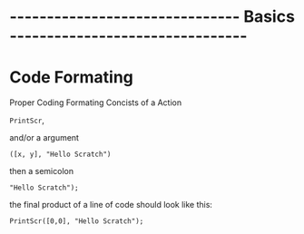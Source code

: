 # ------------------------------- Basics --------------------------------
                              
                             
  # **Code Formating**
Proper Coding Formating Concists of a Action 

```PrintScr```, 

and/or a argument 

```([x, y], "Hello Scratch")```

then a semicolon

```"Hello Scratch");```

the final product of a line of code should look like this:

```PrintScr([0,0], "Hello Scratch");```
